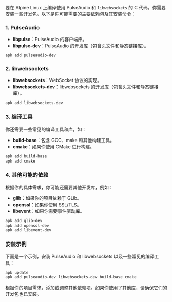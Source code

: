 要在 Alpine Linux 上编译使用 PulseAudio 和 `libwebsockets` 的 C 代码，你需要安装一些开发包。以下是你可能需要的主要依赖包及其安装命令：

### 1. **PulseAudio**

- **libpulse**：PulseAudio 的客户端库。
- **libpulse-dev**：PulseAudio 的开发库（包含头文件和静态链接库）。

```sh
apk add pulseaudio-dev
```

### 2. **libwebsockets**

- **libwebsockets**：WebSocket 协议的实现。
- **libwebsockets-dev**：libwebsockets 的开发库（包含头文件和静态链接库）。

```sh
apk add libwebsockets-dev
```

### 3. **编译工具**

你还需要一些常见的编译工具和库，如：

- **build-base**：包含 GCC、make 和其他构建工具。
- **cmake**：如果你使用 CMake 进行构建。

```sh
apk add build-base
apk add cmake
```

### 4. **其他可能的依赖**

根据你的具体需求，你可能还需要其他开发库，例如：

- **glib**：如果你的项目依赖于 GLib。
- **openssl**：如果你使用 SSL/TLS。
- **libevent**：如果你需要事件驱动库。

```sh
apk add glib-dev
apk add openssl-dev
apk add libevent-dev
```

### 安装示例

下面是一个示例，安装 PulseAudio 和 libwebsockets 以及一些常见的编译工具：

```sh
apk update
apk add pulseaudio-dev libwebsockets-dev build-base cmake
```

根据你的项目需求，添加或调整其他依赖项。如果你使用了其他库，请确保它们的开发包也已安装。
